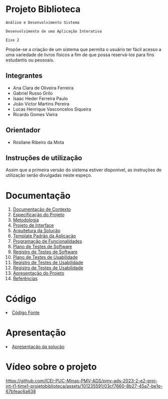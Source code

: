 # Projeto Biblioteca

`Análise e Desenvolvimento Sistema`

`Desenvolvimento de uma Aplicação Interativa`

`Eixo 2`



Propõe-se a criação de um sistema que permita o usuário ter fácil acesso a uma variedade de livros físicos a fim de que possa reservá-los para fins estudantis ou pessoais. 


## Integrantes

* Ana Clara de Oliveira Ferreira
* Gabriel Russo Grilo
* Isaac Heder Ferreira Paulo
* João Victor Martins Pereira
* Lucas Henrique Vasconcelos Siqueira
* Ricardo Gomes Vieira

## Orientador

* Rosilane Ribeiro da Mota

## Instruções de utilização

Assim que a primeira versão do sistema estiver disponível, as instruções de utilização serão divulgadas neste espeço.

# Documentação

<ol>
<li><a href="DOCS/01-Documentação de Contexto.md"> Documentação de Contexto</a></li>
<li><a href="DOCS/02-Especificação do Projeto.md"> Especificação do Projeto</a></li>
<li><a href="DOCS/03-Metodologia.md"> Metodologia</a></li>
<li><a href="DOCS/04-Projeto de Interface.md"> Projeto de Interface</a></li>
<li><a href="DOCS/05-Arquitetura da Solução.md"> Arquitetura da Solução</a></li>
<li><a href="DOCS/06-Template Padrão da Aplicação.md"> Template Padrão da Aplicação</a></li>
<li><a href="DOCS/07-Programação de Funcionalidades.md"> Programação de Funcionalidades</a></li>
<li><a href="DOCS/08-Plano de Testes de Software.md"> Plano de Testes de Software</a></li>
<li><a href="DOCS/09-Registro de Testes de Software.md"> Registro de Testes de Software</a></li>
<li><a href="DOCS/10-Plano de Testes de Usabilidade.md"> Plano de Testes de Usabilidade</a></li>
<li><a href="DOCS/11-Registro de Testes de Usabilidade.md"> Registro de Testes de Usabilidade</a></li>
<li><a href="DOCS/12-Relatório Final de Testes.md"> Registro de Testes de Usabilidade</a></li>
<li><a href="DOCS/13-Apresentação do Projeto.md"> Apresentação do Projeto</a></li>
<li><a href="DOCS/14-Referências.md"> Referências</a></li>
</ol>

# Código

<li><a href="src/README.md"> Código Fonte</a></li>

# Apresentação

<li><a href="presentation/README.md"> Apresentação da solução</a></li>

# Vídeo sobre o projeto


https://github.com/ICEI-PUC-Minas-PMV-ADS/pmv-ads-2023-2-e2-proj-int-t1-time1-projetobiblioteca/assets/101235591/03cf7660-8b27-45a7-be1e-67bfeac6a638


